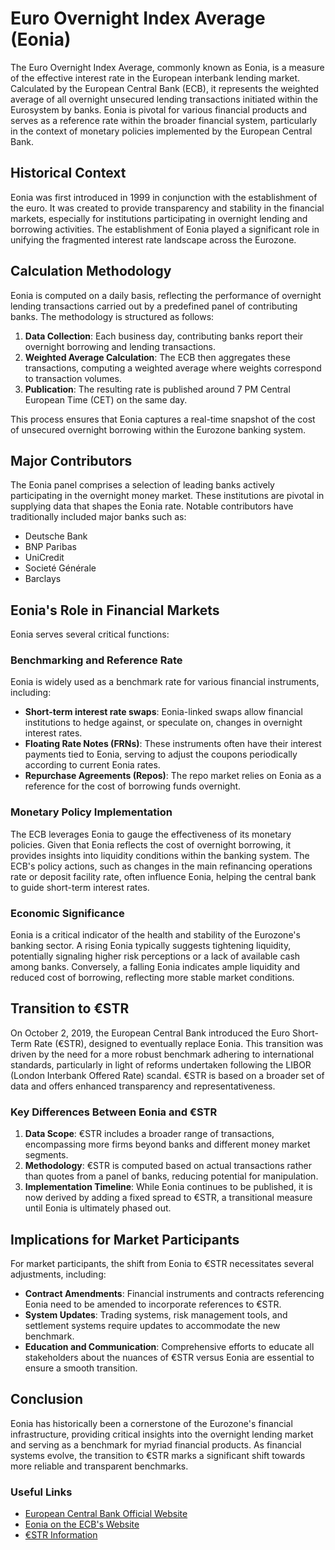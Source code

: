 # Euro Overnight Index Average (Eonia)

The Euro Overnight Index Average, commonly known as Eonia, is a measure of the effective interest rate in the European interbank lending market. Calculated by the European Central Bank (ECB), it represents the weighted average of all overnight unsecured lending transactions initiated within the Eurosystem by banks. Eonia is pivotal for various financial products and serves as a reference rate within the broader financial system, particularly in the context of monetary policies implemented by the European Central Bank.

## Historical Context

Eonia was first introduced in 1999 in conjunction with the establishment of the euro. It was created to provide transparency and stability in the financial markets, especially for institutions participating in overnight lending and borrowing activities. The establishment of Eonia played a significant role in unifying the fragmented interest rate landscape across the Eurozone.

## Calculation Methodology

Eonia is computed on a daily basis, reflecting the performance of overnight lending transactions carried out by a predefined panel of contributing banks. The methodology is structured as follows:

1. **Data Collection**: Each business day, contributing banks report their overnight borrowing and lending transactions.
2. **Weighted Average Calculation**: The ECB then aggregates these transactions, computing a weighted average where weights correspond to transaction volumes.
3. **Publication**: The resulting rate is published around 7 PM Central European Time (CET) on the same day.

This process ensures that Eonia captures a real-time snapshot of the cost of unsecured overnight borrowing within the Eurozone banking system.

## Major Contributors

The Eonia panel comprises a selection of leading banks actively participating in the overnight money market. These institutions are pivotal in supplying data that shapes the Eonia rate. Notable contributors have traditionally included major banks such as:

- Deutsche Bank
- BNP Paribas
- UniCredit
- Societé Générale
- Barclays

## Eonia's Role in Financial Markets

Eonia serves several critical functions:

### Benchmarking and Reference Rate

Eonia is widely used as a benchmark rate for various financial instruments, including:

- **Short-term interest rate swaps**: Eonia-linked swaps allow financial institutions to hedge against, or speculate on, changes in overnight interest rates.
- **Floating Rate Notes (FRNs)**: These instruments often have their interest payments tied to Eonia, serving to adjust the coupons periodically according to current Eonia rates.
- **Repurchase Agreements (Repos)**: The repo market relies on Eonia as a reference for the cost of borrowing funds overnight.

### Monetary Policy Implementation

The ECB leverages Eonia to gauge the effectiveness of its monetary policies. Given that Eonia reflects the cost of overnight borrowing, it provides insights into liquidity conditions within the banking system. The ECB's policy actions, such as changes in the main refinancing operations rate or deposit facility rate, often influence Eonia, helping the central bank to guide short-term interest rates.

### Economic Significance

Eonia is a critical indicator of the health and stability of the Eurozone's banking sector. A rising Eonia typically suggests tightening liquidity, potentially signaling higher risk perceptions or a lack of available cash among banks. Conversely, a falling Eonia indicates ample liquidity and reduced cost of borrowing, reflecting more stable market conditions.

## Transition to €STR

On October 2, 2019, the European Central Bank introduced the Euro Short-Term Rate (€STR), designed to eventually replace Eonia. This transition was driven by the need for a more robust benchmark adhering to international standards, particularly in light of reforms undertaken following the LIBOR (London Interbank Offered Rate) scandal. €STR is based on a broader set of data and offers enhanced transparency and representativeness.

### Key Differences Between Eonia and €STR

1. **Data Scope**: €STR includes a broader range of transactions, encompassing more firms beyond banks and different money market segments.
2. **Methodology**: €STR is computed based on actual transactions rather than quotes from a panel of banks, reducing potential for manipulation.
3. **Implementation Timeline**: While Eonia continues to be published, it is now derived by adding a fixed spread to €STR, a transitional measure until Eonia is ultimately phased out.

## Implications for Market Participants

For market participants, the shift from Eonia to €STR necessitates several adjustments, including:

- **Contract Amendments**: Financial instruments and contracts referencing Eonia need to be amended to incorporate references to €STR.
- **System Updates**: Trading systems, risk management tools, and settlement systems require updates to accommodate the new benchmark.
- **Education and Communication**: Comprehensive efforts to educate all stakeholders about the nuances of €STR versus Eonia are essential to ensure a smooth transition.

## Conclusion

Eonia has historically been a cornerstone of the Eurozone's financial infrastructure, providing critical insights into the overnight lending market and serving as a benchmark for myriad financial products. As financial systems evolve, the transition to €STR marks a significant shift towards more reliable and transparent benchmarks.

### Useful Links

- [European Central Bank Official Website](https://www.ecb.europa.eu)
- [Eonia on the ECB's Website](https://www.ecb.europa.eu/stats/financial_markets_and_interest_rates/euro_short-term_rate/html/eonia.en.html)
- [€STR Information](https://www.ecb.europa.eu/stats/financial_markets_and_interest_rates/euro_short-term_rate/html/index.en.html)